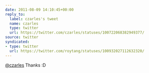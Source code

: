 ```yaml
---
date: 2011-08-09 14:10:45+00:00
reply_to:
  label: czarles's tweet
  name: czarles
  type: twitter
  url: https://twitter.com/czarles/statuses/100722068382949377/
source: twitter
syndicated:
- type: twitter
  url: https://twitter.com/roytang/statuses/100932027112632320/
---
```


[@czarles](https://twitter.com/czarles/) Thanks :D